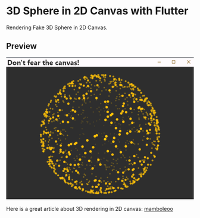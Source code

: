 # 3D Sphere in 2D Canvas with Flutter

Rendering Fake 3D Sphere in 2D Canvas.

## Preview

[![](./image.png)](./image.png)

Here is a great article about 3D rendering in 2D canvas:
[mamboleoo](https://www.mamboleoo.be/articles/how-to-render-3d-in-2d-canvas)
